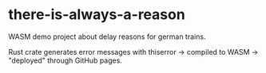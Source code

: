 # there-is-always-a-reason

WASM demo project about delay reasons for german trains.

Rust crate generates error messages with thiserror -> compiled to WASM -> "deployed" through GitHub pages.
